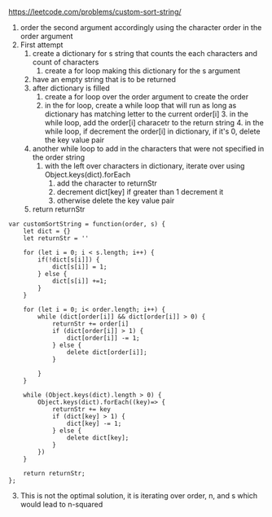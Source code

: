 https://leetcode.com/problems/custom-sort-string/
1. order the second argument accordingly using the character order in the order argument
2. First attempt
	1. create a dictionary for s string that counts the each characters and count of characters
		1. create a for loop making this dictionary for the s argument
	2. have an empty string that is to be returned
	3. after dictionary is filled
		1. create a for loop over the order argument to create the order
		2. in the for loop, create a while loop that will run as long as dictionary has matching letter to the current order[i]
			3. in the while loop, add the order[i] characetr to the return string
			4. in the while loop, if decrement the order[i] in dictionary, if it's 0, delete the key value pair
	4. another while loop to add in the characters that were not specified in the order string
		1. with the left over characters in dictionary, iterate over using Object.keys(dict).forEach
			1. add the character to returnStr
			2. decrement dict[key] if greater than 1 decrement it
			3. otherwise delete the key value pair
	5. return returnStr
```
var customSortString = function(order, s) {
    let dict = {}
    let returnStr = ''
    
    for (let i = 0; i < s.length; i++) {
        if(!dict[s[i]]) {
            dict[s[i]] = 1;
        } else {
            dict[s[i]] +=1;
        }
    }

    for (let i = 0; i< order.length; i++) {
        while (dict[order[i]] && dict[order[i]] > 0) {
            returnStr += order[i]
            if (dict[order[i]] > 1) {
                dict[order[i]] -= 1;
            } else {
                delete dict[order[i]];
            }

        }
    }

    while (Object.keys(dict).length > 0) {
        Object.keys(dict).forEach((key)=> {
            returnStr += key
            if (dict[key] > 1) {
                dict[key] -= 1;
            } else {
                delete dict[key];
            }
        })
    }
    
    return returnStr;
};
```
3. This is not the optimal solution, it is iterating over order, n, and s which would lead to n-squared